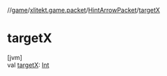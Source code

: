 //[game](../../../index.md)/[xlitekt.game.packet](../index.md)/[HintArrowPacket](index.md)/[targetX](target-x.md)

# targetX

[jvm]\
val [targetX](target-x.md): [Int](https://kotlinlang.org/api/latest/jvm/stdlib/kotlin/-int/index.html)
